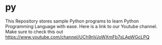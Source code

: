 # py
This Repository stores sample Python programs to learn Python Programming Language with ease.
Here is a link to our Youtube channel. Make sure to check this out
https://www.youtube.com/channel/UCh9nVJoWXmFb7sLApWGcLPQ
